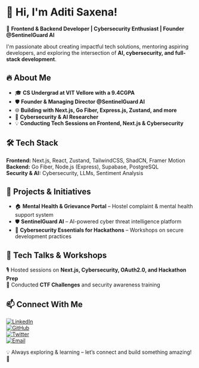 # 👋 Hi, I'm Aditi Saxena!  

🚀 **Frontend & Backend Developer | Cybersecurity Enthusiast | Founder @SentinelGuard AI**  

I'm passionate about creating impactful tech solutions, mentoring aspiring developers, and exploring the intersection of **AI, cybersecurity, and full-stack development**.  

## 🔥 About Me  
- 🎓 **CS Undergrad at VIT Vellore with a 9.4CGPA**
- 🛡️ **Founder & Managing Director @SentinelGuard AI**  
- 🌐 **Building with Next.js, Go Fiber, Express.js, Zustand, and more**  
- 🔐 **Cybersecurity & AI Researcher**  
- 💡 **Conducting Tech Sessions on Frontend, Next.js & Cybersecurity**  

## 🛠️ Tech Stack  
**Frontend:** Next.js, React, Zustand, TailwindCSS, ShadCN, Framer Motion  
**Backend:** Go Fiber, Node.js (Express), Supabase, PostgreSQL  
**Security & AI:** Cybersecurity, LLMs, Sentiment Analysis  

## 🚀 Projects & Initiatives  
- 🏠 **Mental Health & Grievance Portal** – Hostel complaint & mental health support system  
- 🛡️ **SentinelGuard AI** – AI-powered cyber threat intelligence platform  
- 🔐 **Cybersecurity Essentials for Hackathons** – Workshops on secure development practices  

## 🎤 Tech Talks & Workshops  
🎙️ Hosted sessions on **Next.js, Cybersecurity, OAuth2.0, and Hackathon Prep**  
🎯 Conducted **CTF Challenges** and security awareness training  

## 📫 Connect With Me  
[![LinkedIn](https://img.shields.io/badge/LinkedIn-%230077B5.svg?&style=for-the-badge&logo=linkedin&logoColor=white)](https://linkedin.com/in/aditi-saxena)  
[![GitHub](https://img.shields.io/badge/GitHub-%23181717.svg?&style=for-the-badge&logo=github&logoColor=white)](https://github.com/AditiSaxena)  
[![Twitter](https://img.shields.io/badge/Twitter-%231DA1F2.svg?&style=for-the-badge&logo=twitter&logoColor=white)](https://twitter.com/aditi_saxena)  
[![Email](https://img.shields.io/badge/Email-%23D14836.svg?&style=for-the-badge&logo=gmail&logoColor=white)](mailto:your-email@example.com)  

💡 Always exploring & learning – let’s connect and build something amazing! 🚀  
